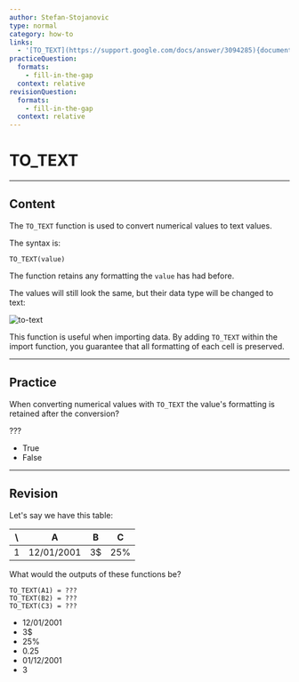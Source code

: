 ```yaml
---
author: Stefan-Stojanovic
type: normal
category: how-to
links:
  - '[TO_TEXT](https://support.google.com/docs/answer/3094285){documentation}'
practiceQuestion:
  formats:
    - fill-in-the-gap
  context: relative
revisionQuestion:
  formats:
    - fill-in-the-gap
  context: relative
---
```


# TO_TEXT


---

## Content

The `TO_TEXT` function is used to convert numerical values to text values.

The syntax is:

```plain-text
TO_TEXT(value)
```

The function retains any formatting the `value` has had before. 

The values will still look the same, but their data type will be changed to text:

![to-text](https://img.enkipro.com/4016a209f3f15c9f15ac2da1c277d622.png)

This function is useful when importing data. By adding `TO_TEXT` within the import function, you guarantee that all formatting of each cell is preserved.


---

## Practice

When converting numerical values with `TO_TEXT` the value's formatting is retained after the conversion?

???

- True 
- False


---

## Revision

Let's say we have this table:

| \  | A          | B  | C   |
| -- | ---------- | -- | --- |
| 1  | 12/01/2001 | 3$ | 25% |

What would the outputs of these functions be?

```plain-text
TO_TEXT(A1) = ???
TO_TEXT(B2) = ???
TO_TEXT(C3) = ???
```

- 12/01/2001
- 3$
- 25%
- 0.25
- 01/12/2001
- 3
